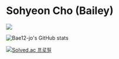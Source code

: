 # Sohyeon Cho (Bailey)

<img src="https://img.shields.io/badge/bae12.jo@gmail.com-EA4335?style=plastic&logo=gmail&logoColor=white"/>

![Bae12-jo's GitHub stats](https://github-readme-stats.vercel.app/api?username=bae12-jo&show_icons=true&theme=dracula)


[![Solved.ac
프로필](http://mazassumnida.wtf/api/v2/generate_badge?boj=bae12)](https://solved.ac/bae12)
